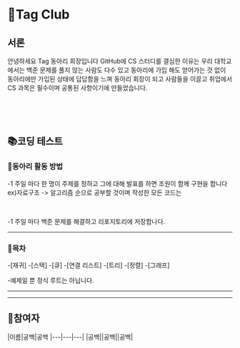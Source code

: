 👼Tag Club
=============

<h2>서론</h2>
<p>
  안녕하세요 Tag 동아리 회장입니다
  GitHub에 CS 스터디를 결심한 이유는 우리 대학교에서는 백준 문제를
  풀지 않는 사람도 다수 있고 동아리에 가입 해도 얻어가는 것 없이
  동아리에만 가입된 상태에 답답함을 느껴 동아리 회장이 되고
  사람들을 이끌고 취업에서 CS 과목은 필수이며 공통된 사항이기에
  만들었습니다.
</p>
<br><br><br>


<div>
<h2>📚코딩 테스트</h2>
<h3>🔨동아리 활동 방법</h3>
<div>
<p>-1 주일 마다 한 명이 주제를 정하고 그에 대해 발표를 하면 조원이 함께 구현을 합니다
    ex)자료구조 -> 알고리즘 순으로 공부할 것이며 작성한 모든 코드는 </p><br>
  <p>-1 주일 마다 백준 문제를 해결하고 리포지토리에 저장합나다.</p>
</div>
  <hr>
  <div>
    <h3>📰목차</h3>
    <p>
    -[재귀]
    -[스택]
    -[큐]
    -[연결 리스트]
    -[트리]
    -[정렬]
    -[그래프]
    </p>
    -예제일 뿐 정식 루트는 아닙니다.
    <hr>
  </div>
</div>
<hr>
<h2>🤼참여자</h2>
<div>
  |이름|공백|공백
  |---|---|---|
  |공백||공백||공백|
</div>
